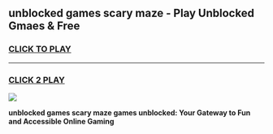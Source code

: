 
## unblocked games scary maze - Play Unblocked Gmaes & Free
<h3>
<a href="https://premium.freeplayer.one?title=unblocked_games_scary_maze&ref=19F">CLICK TO PLAY</a></h3>
<hr>

<h3>
<a href="https://premium.freeplayer.one?title=unblocked_games_scary_maze&ref=19F">CLICK 2 PLAY</a>
  
</h3>

<a href="https://premium.freeplayer.one?title=unblocked_games_scary_maze&ref=19F/"><img src="https://clearcache.store/games.png"></a>


**unblocked games scary maze games unblocked: Your Gateway to Fun and Accessible Online Gaming**
